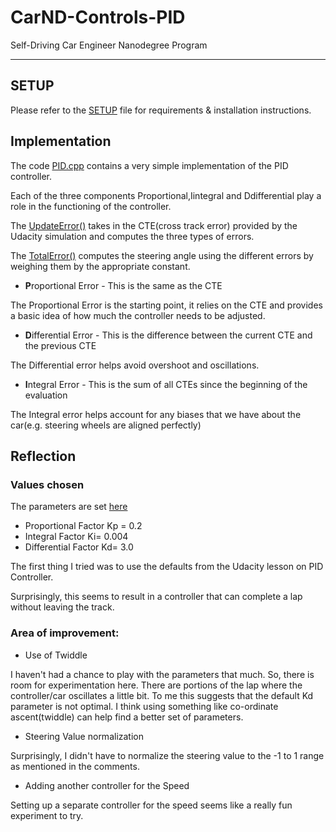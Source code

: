 # CarND-Controls-PID
Self-Driving Car Engineer Nanodegree Program

---

## SETUP

Please refer to the [SETUP](./SETUP.md) file for requirements & installation instructions.

## Implementation

The code [PID.cpp](./src/PID.cpp) contains a very simple implementation of the PID controller.

Each of the three components Proportional,Iintegral and Ddifferential play a role in the functioning of the controller.

The [UpdateError()](https://github.com/aravindgowrisankar/CarND-PID-Control-Project/blob/master/src/PID.cpp#L28) takes in the CTE(cross track error) provided by the Udacity simulation and computes the three types of errors.

The [TotalError()](https://github.com/aravindgowrisankar/CarND-PID-Control-Project/blob/master/src/PID.cpp#L34) computes the steering angle using the different errors by weighing them by the appropriate constant.


+ **P**roportional Error - This is the same as the CTE

The Proportional Error is the starting point, it relies on the CTE and provides a basic idea of how much the controller needs to be adjusted.

+ **D**ifferential Error - This is the difference between the current CTE and the previous CTE

The Differential error helps avoid overshoot and oscillations.

+ **I**ntegral Error - This is the sum of all CTEs since the beginning of the evaluation

The Integral error helps account for any biases that we have about the car(e.g. steering wheels are aligned perfectly)

## Reflection

### Values chosen
The parameters are set [here](https://github.com/aravindgowrisankar/CarND-PID-Control-Project/blob/master/src/main.cpp#L38)

* Proportional Factor Kp = 0.2
* Integral Factor Ki=   0.004
* Differential Factor Kd= 3.0

The first thing I tried was to use the defaults from the Udacity lesson on PID Controller. 

Surprisingly, this seems to result in a controller that can complete a lap without leaving the track.

### Area of improvement: 

+ Use of Twiddle

I haven't had a chance to play with the parameters that much. So, there is room for experimentation here.
There are portions of the lap where the controller/car oscillates a little bit. To me this suggests that the default Kd parameter is not optimal.
I think using something like co-ordinate ascent(twiddle) can help find a better set of parameters.

+ Steering Value normalization

Surprisingly, I didn't have to normalize the steering value to the -1 to 1 range as mentioned in the comments.

+ Adding another controller for the Speed

Setting up a separate controller for the speed seems like a really fun experiment to try.

